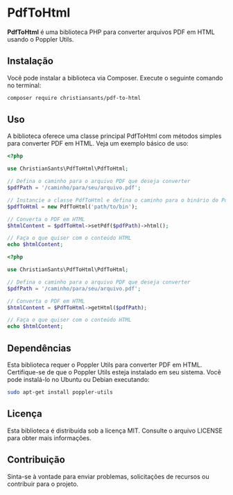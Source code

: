 # PdfToHtml

**PdfToHtml** é uma biblioteca PHP para converter arquivos PDF em HTML usando o Poppler Utils.

## Instalação

Você pode instalar a biblioteca via Composer. Execute o seguinte comando no terminal:

```bash
composer require christiansants/pdf-to-html
```

## Uso
A biblioteca oferece uma classe principal PdfToHtml com métodos simples para converter PDF em HTML. Veja um exemplo básico de uso:

```php
<?php

use ChristianSants\PdfToHtml\PdfToHtml;

// Defina o caminho para o arquivo PDF que deseja converter
$pdfPath = '/caminho/para/seu/arquivo.pdf';

// Instancie a classe PdfToHtml e defina o caminho para o binário do Poppler, se necessário
$pdfToHtml = new PdfToHtml('path/to/bin');

// Converta o PDF em HTML
$htmlContent = $pdfToHtml->setPdf($pdfPath)->html();

// Faça o que quiser com o conteúdo HTML
echo $htmlContent;
```

```php
<?php

use ChristianSants\PdfToHtml\PdfToHtml;

// Defina o caminho para o arquivo PDF que deseja converter
$pdfPath = '/caminho/para/seu/arquivo.pdf';

// Converta o PDF em HTML
$htmlContent = $PdfToHtml->getHtml($pdfPath);

// Faça o que quiser com o conteúdo HTML
echo $htmlContent;
```

## Dependências
Esta biblioteca requer o Poppler Utils para converter PDF em HTML. Certifique-se de que o Poppler Utils esteja instalado em seu sistema. Você pode instalá-lo no Ubuntu ou Debian executando:

```bash
sudo apt-get install poppler-utils
```

## Licença
Esta biblioteca é distribuída sob a licença MIT. Consulte o arquivo LICENSE para obter mais informações.

## Contribuição
Sinta-se à vontade para enviar problemas, solicitações de recursos ou contribuir para o projeto.
